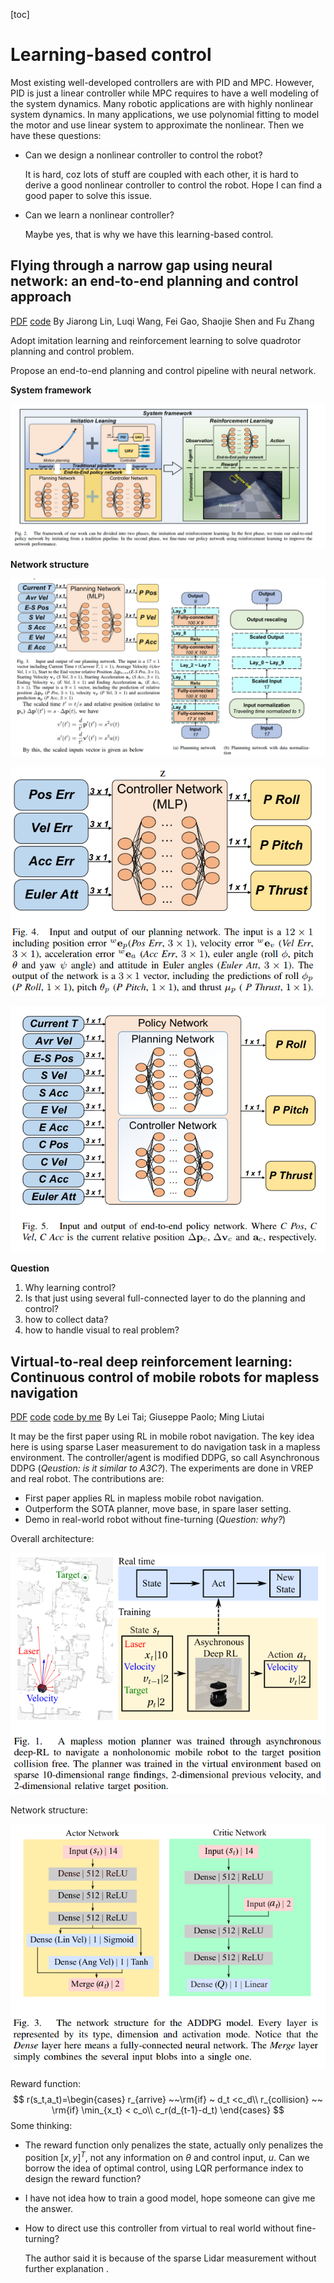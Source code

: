 [toc]

# Learning-based control

Most existing well-developed controllers are with PID and MPC. However, PID is just a linear controller while MPC requires to have a well modeling of the system dynamics. Many robotic applications are with highly nonlinear system dynamics. In many applications, we use polynomial fitting to model the motor and use linear system to approximate the nonlinear. Then we have these questions:

* Can we design a nonlinear controller to control the robot?

  It is hard, coz lots of stuff are coupled with each other, it is hard to derive a good nonlinear controller to control the robot. Hope I can find a good paper to solve this issue.

* Can we learn a nonlinear controller?

  Maybe yes, that is why we have this learning-based control.

## Flying through a narrow gap using neural network: an end-to-end planning and control approach

[PDF](https://ieeexplore.ieee.org/stamp/stamp.jsp?arnumber=8967944)    [code]()                                                       By Jiarong Lin, Luqi Wang, Fei Gao, Shaojie Shen and Fu Zhang

Adopt imitation learning and reinforcement learning to solve quadrotor planning and control problem.

Propose an end-to-end planning and control pipeline with neural network.

**System framework**

![system](./img/EEPCA_system_framework.png)

**Network structure**

![planning](./img/planning_network.png)

![planning](./img/control_network.png)

![planning](./img/policy_network.png)

**Question**

1. Why learning control?
2. Is that just using several full-connected layer to do the planning and control?
3. how to collect data?
4. how to handle visual to real problem?

## Virtual-to-real deep reinforcement learning: Continuous control of mobile robots for mapless navigation

[PDF](https://ieeexplore.ieee.org/abstract/document/8202134)    [code]()    [code by me](https://github.com/Garyandtang/RL_position_control_gazebo)                                                 By Lei Tai; Giuseppe Paolo; Ming Liutai

It may be the first paper using RL in mobile robot navigation. The key idea here is using sparse Laser measurement to do navigation task in a mapless environment. The controller/agent is modified DDPG, so call Asynchronous DDPG (*Qeustion: is it similar to A3C?*). The experiments are done in VREP and real robot. The contributions are:

* First paper applies RL in mapless mobile robot navigation.
* Outperform the SOTA planner, move base, in spare laser setting.
* Demo in real-world robot without fine-turning (*Question: why?*)

Overall architecture:

![architecture](img/iros_2017_architecture.png)

Network structure:

![network_structure](img/ddpg_iros2017.png)

Reward function:
$$
r(s_t,a_t)=\begin{cases}
r_{arrive} ~~\rm{if} ~ d_t <c_d\\
r_{collision} ~~ \rm{if} \min_{x_t} < c_o\\
c_r(d_{t-1}-d_t)
\end{cases}
$$
Some thinking:

* The reward function only penalizes the state, actually only penalizes the position $[x,y]^T$, not any information on $\theta$ and control input, $u$. Can we borrow the idea of optimal control, using LQR performance index to design the reward function?

* I have not idea how to train a good model, hope someone can give me the answer.

* How to direct use this controller from virtual to real world without fine-turning?

  The author said it is because of the sparse Lidar measurement without further explanation .